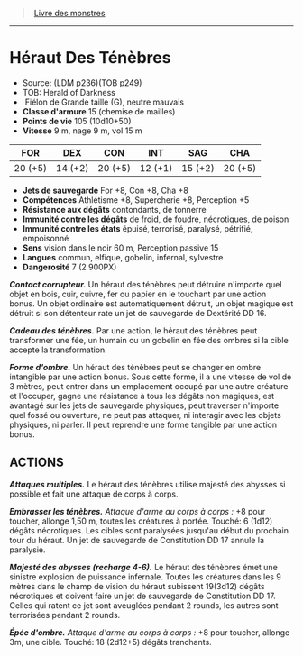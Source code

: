 ﻿> [Livre des monstres](tome_of_beasts.md)

---

# Héraut Des Ténèbres

- Source: (LDM p236)(TOB p249)
- TOB: Herald of Darkness
-  Fiélon de Grande taille (G), neutre mauvais
- **Classe d'armure** 15 (chemise de mailles)
- **Points de vie** 105 (10d10+50)
- **Vitesse** 9 m, nage 9 m, vol 15 m

|FOR|DEX|CON|INT|SAG|CHA|
|---|---|---|---|---|---|
|20 (+5)|14 (+2)|20 (+5)|12 (+1)|15 (+2)|20 (+5)|

- **Jets de sauvegarde** For +8, Con +8, Cha +8
- **Compétences** Athlétisme +8, Supercherie +8, Perception +5
- **Résistance aux dégâts** contondants, de tonnerre
- **Immunité contre les dégâts** de froid, de foudre, nécrotiques, de poison
- **Immunité contre les états** épuisé, terrorisé, paralysé, pétrifié, empoisonné
- **Sens** vision dans le noir 60 m, Perception passive 15
- **Langues** commun, elfique, gobelin, infernal, sylvestre
- **Dangerosité** 7 (2 900PX)

**_Contact corrupteur._** Un héraut des ténèbres peut détruire n'importe quel objet en bois, cuir, cuivre, fer ou papier en le touchant par une action bonus. Un objet ordinaire est automatiquement détruit, un objet magique est détruit si son détenteur rate un jet de sauvegarde de Dextérité DD 16.

**_Cadeau des ténèbres._** Par une action, le héraut des ténèbres peut transformer une fée, un humain ou un gobelin en fée des ombres si la cible accepte la transformation.

**_Forme d'ombre._** Un héraut des ténèbres peut se changer en ombre intangible par une action bonus. Sous cette forme, il a une vitesse de vol de 3 mètres, peut entrer dans un emplacement occupé par une autre créature et l'occuper, gagne une résistance à tous les dégâts non magiques, est avantagé sur les
jets de sauvegarde physiques, peut traverser n'importe quel fossé ou ouverture, ne peut pas attaquer, ni interagir avec les objets physiques, ni parler. Il peut reprendre une forme tangible par une action bonus.

## ACTIONS

**_Attaques multiples._** Le héraut des ténèbres utilise majesté des abysses si possible et fait une attaque de corps à corps.

**_Embrasser les ténèbres._** _Attaque d'arme au corps à corps :_ +8 pour toucher, allonge 1,50 m, toutes les créatures à portée. Touché:
6 (1d12) dégâts nécrotiques. Les cibles sont paralysées jusqu'au début du prochain tour du héraut. Un jet de sauvegarde de Constitution DD 17 annule la paralysie.

**_Majesté des abysses (recharge 4-6)._** Le héraut des ténèbres émet une sinistre explosion de puissance infernale. Toutes les créatures dans les 9 mètres dans le champ de vision du héraut subissent 19(3d12) dégâts nécrotiques et doivent faire un jet de sauvegarde de Constitution DD 17. Celles qui ratent ce jet sont aveuglées pendant 2 rounds, les autres sont terrorisées pendant 2 rounds.

**_Épée d'ombre._** _Attaque d'arme au corps à corps :_ +8 pour toucher, allonge 3m, une cible. Touché: 18 (2d12+5) dégâts tranchants.

